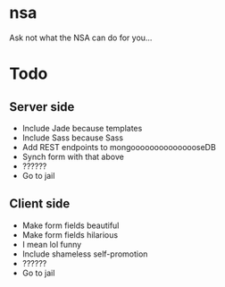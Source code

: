 nsa
===

Ask not what the NSA can do for you...

Todo
===

## Server side
- Include Jade because templates
- Include Sass because Sass
- Add REST endpoints to mongooooooooooooooseDB
- Synch form with that above
- ??????
- Go to jail

## Client side
- Make form fields beautiful
- Make form fields hilarious
- I mean lol funny
- Include shameless self-promotion
- ??????
- Go to jail
